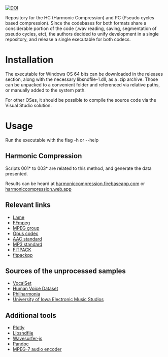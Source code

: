[![DOI](https://zenodo.org/badge/370571978.svg)](https://zenodo.org/badge/latestdoi/370571978)

Repository for the HC (Harmonic Compression) and PC (Pseudo cycles based compression). Since the codebases for both formats share a considerable portion of the code (.wav reading, saving, segmentation of pseudo cycles, etc), the authors decided to unify development in a single repository, and release a single executable for both codecs.

# Installation
The executable for Windows OS 64 bits  can be downloaded in the releases section, along with the necessary libsndfile-1.dll, as a .zip archive. Those can be unpacked to a convenient folder and referenced via relative paths, or manually added to the system path.

For other OSes, it should be possible to compile the source code via the Visual Studio solution.

# Usage

Run the executable with the flag -h or --help

<!-- # Papers -->
<!-- The generated  -->

## Harmonic Compression

Scripts 001* to 003* are related to this method, and generate the data presented.

Results can be heard at [harmoniccompression.firebaseapp.com](https://harmoniccompression.firebaseapp.com/) or [harmoniccompression.web.app](https://harmoniccompression.web.app/)


<!-- ## Pseudo cycles based compression -->
<!-- TODO site .pc-->




## Relevant links

- [Lame](https://lame.sourceforge.io/)
- [FFmpeg](https://www.ffmpeg.org/)
- [MPEG group](https://mpeg.chiariglione.org/)
- [Opus codec](https://opus-codec.org/)
- [AAC standard](https://www.iso.org/standard/43345.html)
- [MP3 standard](https://www.iso.org/standard/22412.html)
- [FITPACK](https://www.netlib.org/fitpack/)
- [fitpackpp](https://github.com/jbaayen/fitpackpp)


## Sources of the unprocessed samples

- [VocalSet](https://zenodo.org/record/1442513)
- [Human Voice Dataset](https://github.com/vocobox/human-voice-dataset)
- [Philharmonia](https://philharmonia.co.uk/resources/sound-samples/)
- [University of Iowa Electronic Music Studios](http://theremin.music.uiowa.edu/MIS.html)


## Additional tools

- [Plotly](https://plotly.com/)
- [Libsndfile](http://www.mega-nerd.com/libsndfile/)
- [Wavesurfer-js](https://wavesurfer-js.org/)
- [Pandoc](https://pandoc.org/)
- [MPEG-7 audio encoder](http://mpeg7audioenc.sourceforge.net/)